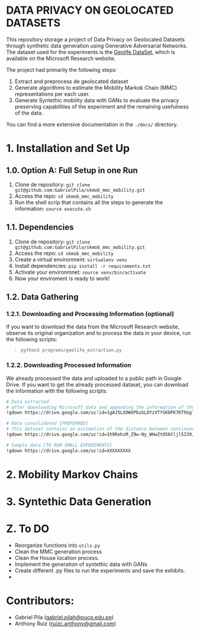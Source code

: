 # DATA PRIVACY ON GEOLOCATED DATASETS

This repository storage a project of Data Privacy on Geolocated Datasets through synthetic data generation using Generative Adversarial Networks. 
The dataset used for the experiments is the [Geolife DataSet](https://www.microsoft.com/en-us/download/details.aspx?id=52367&from=https%3A%2F%2Fresearch.microsoft.com%2Fen-us%2Fdownloads%2Fb16d359d-d164-469e-9fd4-daa38f2b2e13%2F), which is available on the Microsoft Research website.

The project had primarily the following steps:
1. Extract and preprocess de geolocated dataset
2. Generate algorithms to estimate the Mobility Markok Chain (MMC) representations per each user.
3. Generate Syntethic mobility data with GANs to evaluate the privacy preserving capabilities of the experiment and the remaining usefulness of the data. 

You can find a more extensive documentation in the `./docs/` directory.

# 1. Installation and Set Up

## 1.0. Option A: Full Setup in one Run
1. Clone de repository: 
`git clone git@github.com:GabrielPila/skmob_mmc_mobility.git`
2. Access the repo: 
`cd skmob_mmc_mobility`
3. Run the shell scrip that contains all the steps to generate the information:
`source execute.sh`


## 1.1. Dependencies
1. Clone de repository: 
`git clone git@github.com:GabrielPila/skmob_mmc_mobility.git`
2. Access the repo: 
`cd skmob_mmc_mobility`
3. Create a virtual environment:
`virtualenv venv`
4. Install dependencies:
`pip install -r requirements.txt`
5. Activate your environmnet:
`source venv/bin/activate`
6. Now your enviroment is ready to work!

## 1.2. Data Gathering

### 1.2.1. Downloading and Processing Information (optional)

If you want to download the data from the Microsoft Research website, observe its original organization and to process the data in your device, run the following scripts:
> `python3 programs/geolife_extraction.py`

### 1.2.2. Downloading Processed Information

We already processed the data and uploaded to a public path in Google Drive. If you want to get the already processed dataset, you can download the information with the following scripts:
```bash
# Data extracted 
# after downloading Microsoft data and appending the information of the files
!gdown https://drive.google.com/uc?id=1gAJ5LXOWXPbzGLDYzVTYSKDPK7KThGgT

# Data consolidated [PREFERRED]
# this dataset contains an estimation of the distance between continuous points. 
!gdown https://drive.google.com/uc?id=1h9RohsM_Z9w-Ny_WHwZt856tljl5I39J

# Sample data [TO RUN SMALL EXPERIMENTS]
!gdown https://drive.google.com/uc?id=XXXXXXXXX
```

# 2. Mobility Markov Chains


# 3. Syntethic Data Generation

# Z. To DO
- Reorganize functions into `utils.py`
- Clean the MMC generation process
- Clean the House location process.
- Implement the generation of syntethic data with GANs
- Create different .py files to run the experiments and save the exhibits.
- 


# Contributors:
- Gabriel Pila (gabriel.pilah@pucp.edu.pe)
- Anthony Ruiz (ruizc.anthony@gmail.com)

